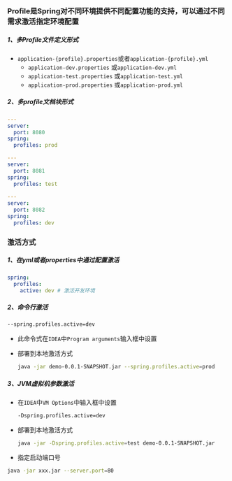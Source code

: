 ### Profile是Spring对不同环境提供不同配置功能的支持，可以通过不同需求激活指定环境配置

##### 1、多Profile文件定义形式

* `application-{profile}.properties`或者`application-{profile}.yml`
  + `application-dev.properties` 或`application-dev.yml`
  + `application-test.properties` 或`application-test.yml`
  + `application-prod.properties` 或`application-prod.yml`

##### 2、多profile文档块形式

```yaml
---
server:
  port: 8080
spring:
  profiles: prod

---
server:
  port: 8081
spring:
  profiles: test
  
---
server:
  port: 8082
spring:
  profiles: dev
```

### 激活方式

##### 1、在yml或者properties中通过配置激活

```yaml
spring:
  profiles:
    active: dev # 激活开发环境
```

##### 2、命令行激活

```bash
--spring.profiles.active=dev
```

* 此命令式在`IDEA`中`Program arguments`输入框中设置

* 部署到本地激活方式

  ```bash
  java -jar demo-0.0.1-SNAPSHOT.jar --spring.profiles.active=prod
  ```

##### 3、JVM虚拟机参数激活

* 在`IDEA`中`VM Options`中输入框中设置

  ```bash
  -Dspring.profiles.active=dev
  ```

* 部署到本地激活方式

  ```bash
  java -jar -Dspring.profiles.active=test demo-0.0.1-SNAPSHOT.jar
  ```

* 指定启动端口号

```bash
java -jar xxx.jar --server.port=80
```
